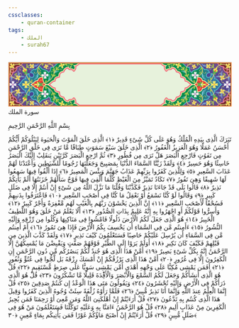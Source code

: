 ```yaml
---
cssclasses:
    - quran-container
tags:
    - الملك
    - surah67
---
```

<div class="quran-container">
<span class="second-border"></span>
<span class="border"></span>
<div class="head-container">
<img src="https://raw.githubusercontent.com/LORDyyyyy/obsidian-the_quran_vault/main/src/webview/surah_head.png" height=100>
<div class="surah-name">
<span class="surah-name-fnt">سورة الملك</span>
</div>
</div>
<div class="quran-content">
<div class="name-of-god"> <p> بِسْمِ اللَّهِ الرَّحْمَنِ الرَّحِيمِ </p></div>
<p>
<span class="sign" id="f1">تَبَرَكَ الَّذِى بِيَدِهِ الْمُلْكُ وَهُوَ عَلَى كُلِّ شَىْءٍ قَدِيرٌ <span>﴿</span>١<span>﴾</span></span>
<span class="sign" id="f2">الَّذِى خَلَقَ الْمَوْتَ وَالْحَيَوةَ لِيَبْلُوَكُمْ أَيُّكُمْ أَحْسَنُ عَمَلًا وَهُوَ الْعَزِيزُ الْغَفُورُ <span>﴿</span>٢<span>﴾</span></span>
<span class="sign" id="f3">الَّذِى خَلَقَ سَبْعَ سَمَوَتٍ طِبَاقًا مَّا تَرَى فِى خَلْقِ الرَّحْمَنِ مِن تَفَوُتٍ فَارْجِعِ الْبَصَرَ هَلْ تَرَى مِن فُطُورٍ <span>﴿</span>٣<span>﴾</span></span>
<span class="sign" id="f4">ثُمَّ ارْجِعِ الْبَصَرَ كَرَّتَيْنِ يَنقَلِبْ إِلَيْكَ الْبَصَرُ خَاسِئًا وَهُوَ حَسِيرٌ <span>﴿</span>٤<span>﴾</span></span>
<span class="sign" id="f5">وَلَقَدْ زَيَّنَّا السَّمَاءَ الدُّنْيَا بِمَصَبِيحَ وَجَعَلْنَهَا رُجُومًا لِّلشَّيَطِينِ وَأَعْتَدْنَا لَهُمْ عَذَابَ السَّعِيرِ <span>﴿</span>٥<span>﴾</span></span>
<span class="sign" id="f6">وَلِلَّذِينَ كَفَرُوا بِرَبِّهِمْ عَذَابُ جَهَنَّمَ وَبِئْسَ الْمَصِيرُ <span>﴿</span>٦<span>﴾</span></span>
<span class="sign" id="f7">إِذَا أُلْقُوا فِيهَا سَمِعُوا لَهَا شَهِيقًا وَهِىَ تَفُورُ <span>﴿</span>٧<span>﴾</span></span>
<span class="sign" id="f8">تَكَادُ تَمَيَّزُ مِنَ الْغَيْظِ كُلَّمَا أُلْقِىَ فِيهَا فَوْجٌ سَأَلَهُمْ خَزَنَتُهَا أَلَمْ يَأْتِكُمْ نَذِيرٌ <span>﴿</span>٨<span>﴾</span></span>
<span class="sign" id="f9">قَالُوا بَلَى قَدْ جَاءَنَا نَذِيرٌ فَكَذَّبْنَا وَقُلْنَا مَا نَزَّلَ اللَّهُ مِن شَىْءٍ إِنْ أَنتُمْ إِلَّا فِى ضَلَلٍ كَبِيرٍ <span>﴿</span>٩<span>﴾</span></span>
<span class="sign" id="f10">وَقَالُوا لَوْ كُنَّا نَسْمَعُ أَوْ نَعْقِلُ مَا كُنَّا فِى أَصْحَبِ السَّعِيرِ <span>﴿</span>١۰<span>﴾</span></span>
<span class="sign" id="f11">فَاعْتَرَفُوا بِذَنبِهِمْ فَسُحْقًا لِّأَصْحَبِ السَّعِيرِ <span>﴿</span>١١<span>﴾</span></span>
<span class="sign" id="f12">إِنَّ الَّذِينَ يَخْشَوْنَ رَبَّهُم بِالْغَيْبِ لَهُم مَّغْفِرَةٌ وَأَجْرٌ كَبِيرٌ <span>﴿</span>١٢<span>﴾</span></span>
<span class="sign" id="f13">وَأَسِرُّوا قَوْلَكُمْ أَوِ اجْهَرُوا بِهِ إِنَّهُ عَلِيمٌ بِذَاتِ الصُّدُورِ <span>﴿</span>١٣<span>﴾</span></span>
<span class="sign" id="f14">أَلَا يَعْلَمُ مَنْ خَلَقَ وَهُوَ اللَّطِيفُ الْخَبِيرُ <span>﴿</span>١٤<span>﴾</span></span>
<span class="sign" id="f15">هُوَ الَّذِى جَعَلَ لَكُمُ الْأَرْضَ ذَلُولًا فَامْشُوا فِى مَنَاكِبِهَا وَكُلُوا مِن رِّزْقِهِ وَإِلَيْهِ النُّشُورُ <span>﴿</span>١٥<span>﴾</span></span>
<span class="sign" id="f16">ءَأَمِنتُم مَّن فِى السَّمَاءِ أَن يَخْسِفَ بِكُمُ الْأَرْضَ فَإِذَا هِىَ تَمُورُ <span>﴿</span>١٦<span>﴾</span></span>
<span class="sign" id="f17">أَمْ أَمِنتُم مَّن فِى السَّمَاءِ أَن يُرْسِلَ عَلَيْكُمْ حَاصِبًا فَسَتَعْلَمُونَ كَيْفَ نَذِيرِ <span>﴿</span>١٧<span>﴾</span></span>
<span class="sign" id="f18">وَلَقَدْ كَذَّبَ الَّذِينَ مِن قَبْلِهِمْ فَكَيْفَ كَانَ نَكِيرِ <span>﴿</span>١٨<span>﴾</span></span>
<span class="sign" id="f19">أَوَلَمْ يَرَوْا إِلَى الطَّيْرِ فَوْقَهُمْ صَفَّتٍ وَيَقْبِضْنَ مَا يُمْسِكُهُنَّ إِلَّا الرَّحْمَنُ إِنَّهُ بِكُلِّ شَىْءٍ بَصِيرٌ <span>﴿</span>١٩<span>﴾</span></span>
<span class="sign" id="f20">أَمَّنْ هَذَا الَّذِى هُوَ جُندٌ لَّكُمْ يَنصُرُكُم مِّن دُونِ الرَّحْمَنِ إِنِ الْكَفِرُونَ إِلَّا فِى غُرُورٍ <span>﴿</span>٢۰<span>﴾</span></span>
<span class="sign" id="f21">أَمَّنْ هَذَا الَّذِى يَرْزُقُكُمْ إِنْ أَمْسَكَ رِزْقَهُ بَل لَّجُّوا فِى عُتُوٍّ وَنُفُورٍ <span>﴿</span>٢١<span>﴾</span></span>
<span class="sign" id="f22">أَفَمَن يَمْشِى مُكِبًّا عَلَى وَجْهِهِ أَهْدَى أَمَّن يَمْشِى سَوِيًّا عَلَى صِرَطٍ مُّسْتَقِيمٍ <span>﴿</span>٢٢<span>﴾</span></span>
<span class="sign" id="f23">قُلْ هُوَ الَّذِى أَنشَأَكُمْ وَجَعَلَ لَكُمُ السَّمْعَ وَالْأَبْصَرَ وَالْأَفِْٔدَةَ قَلِيلًا مَّا تَشْكُرُونَ <span>﴿</span>٢٣<span>﴾</span></span>
<span class="sign" id="f24">قُلْ هُوَ الَّذِى ذَرَأَكُمْ فِى الْأَرْضِ وَإِلَيْهِ تُحْشَرُونَ <span>﴿</span>٢٤<span>﴾</span></span>
<span class="sign" id="f25">وَيَقُولُونَ مَتَى هَذَا الْوَعْدُ إِن كُنتُمْ صَدِقِينَ <span>﴿</span>٢٥<span>﴾</span></span>
<span class="sign" id="f26">قُلْ إِنَّمَا الْعِلْمُ عِندَ اللَّهِ وَإِنَّمَا أَنَا نَذِيرٌ مُّبِينٌ <span>﴿</span>٢٦<span>﴾</span></span>
<span class="sign" id="f27">فَلَمَّا رَأَوْهُ زُلْفَةً سِئَتْ وُجُوهُ الَّذِينَ كَفَرُوا وَقِيلَ هَذَا الَّذِى كُنتُم بِهِ تَدَّعُونَ <span>﴿</span>٢٧<span>﴾</span></span>
<span class="sign" id="f28">قُلْ أَرَءَيْتُمْ إِنْ أَهْلَكَنِىَ اللَّهُ وَمَن مَّعِىَ أَوْ رَحِمَنَا فَمَن يُجِيرُ الْكَفِرِينَ مِنْ عَذَابٍ أَلِيمٍ <span>﴿</span>٢٨<span>﴾</span></span>
<span class="sign" id="f29">قُلْ هُوَ الرَّحْمَنُ ءَامَنَّا بِهِ وَعَلَيْهِ تَوَكَّلْنَا فَسَتَعْلَمُونَ مَنْ هُوَ فِى ضَلَلٍ مُّبِينٍ <span>﴿</span>٢٩<span>﴾</span></span>
<span class="sign" id="f30">قُلْ أَرَءَيْتُمْ إِنْ أَصْبَحَ مَاؤُكُمْ غَوْرًا فَمَن يَأْتِيكُم بِمَاءٍ مَّعِينٍ <span>﴿</span>٣۰<span>﴾</span></span>

</p>
</div>
<span class="border" style="margin-top:25px;"></span>
<span class="second-border-bottom"></span>
</div>
